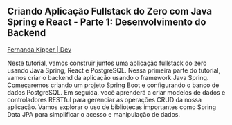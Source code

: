 ## Criando Aplicação Fullstack do Zero com Java Spring e React - Parte 1: Desenvolvimento do Backend

[Fernanda Kipper | Dev](https://www.youtube.com/watch?v=lUVureR5GqI)

Neste tutorial, vamos construir juntos uma aplicação fullstack do zero usando Java Spring, React e PostgreSQL.
Nessa primeira parte do tutorial, vamos criar o backend da aplicação usando o framework Java Spring. 
Começaremos criando um projeto Spring Boot e configurando o banco de dados PostgreSQL. 
Em seguida, você aprenderá a criar modelos de dados e controladores RESTful para gerenciar as operações CRUD da nossa aplicação. 
Vamos explorar o uso de bibliotecas importantes como Spring Data JPA para simplificar o acesso e manipulação de dados.
